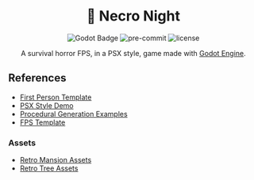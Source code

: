 
<div align="center">

# 👻 Necro Night

![Godot Badge](https://img.shields.io/badge/godot-3.5-blue?logo=Godot-Engine&logoColor=white) ![pre-commit](https://img.shields.io/badge/pre--commit-enabled-brightgreen?logo=pre-commit&logoColor=white) ![license](https://img.shields.io/badge/license-MIT-green?logo=open-source-initiative&logoColor=white)

A survival horror FPS, in a PSX style, game made with [Godot Engine](https://godotengine.org/).

</div>

## References

- [First Person Template](https://github.com/Whimfoome/godot-FirstPersonStarter)
- [PSX Style Demo](https://github.com/MenacingMecha/godot-psx-style-demo)
- [Procedural Generation Examples](https://github.com/GDQuest/godot-procedural-generation)
- [FPS Template](https://github.com/Droivox/Godot-Engine-FPS)

### Assets

* [Retro Mansion Assets](https://porkbellygames.itch.io/retro-mansion-assets-demo)
* [Retro Tree Assets](https://elegantcrow.itch.io/psx-retro-style-tree-pack)
